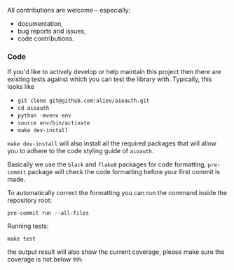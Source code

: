 All contributions are welcome – especially:

- documentation,
- bug reports and issues,
- code contributions.

### Code

If you'd like to actively develop or help maintain this project then there are existing tests against which you can test the library with. Typically, this looks like

- `git clone git@github.com:aliev/aioauth.git`
- `cd aioauth`
- `python -mvenv env`
- `source env/bin/activate`
- `make dev-install`

`make dev-install` will also install all the required packages that will allow you to adhere to the code styling guide of `aioauth`.

Basically we use the `black` and `flake8` packages for code formatting, `pre-commit` package will check the code formatting before your first commit is made.

To automatically correct the formatting you can run the command inside the repository root:

```
pre-commit run --all-files
```

Running tests:

```
make test
```

the output result will also show the current coverage, please make sure the coverage is not below `99%`
